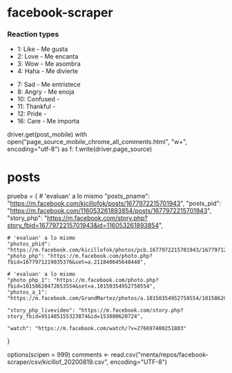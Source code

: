 # facebook-scraper

### Reaction types 
* 1: Like - Me gusta
* 2: Love - Me encanta
* 3: Wow - Me asombra
* 4: Haha - Me divierte
<!-- * 5: Yay -  -->
* 7: Sad - Me entristece
* 8: Angry - Me enoja
* 10: Confused - 
* 11: Thankful - 
* 12: Pride - 
* 16: Care - Me importa

<!-- https://developers.facebook.com/docs/graph-api/reference/post/   -->
<!-- https://developers.facebook.com/docs/graph-api/reference/v7.0/comment -->

<!-- regex: -->
<!-- # https://regex101.com/r/Mj0CMu/2 -->


<!-- 109323440782253_145220453859218?fields=actions,admin_creator,application,backdated_time,call_to_action,expanded_height,event,created_time,coordinates,comments_mirroring_domain,child_attachments,can_reply_privately,instagram_eligibility,id,icon,height,full_picture,expanded_width,is_expired,is_hidden,is_inline_created,is_popular,is_published,is_spherical,is_instagram_eligible,message,from,message_tags,parent_id,picture,place,privacy,properties,scheduled_publish_time,shares,status_type,story,story_tags,subscribed,target,targeting,timeline_visibility,updated_time,via,width -->


driver.get(post_mobile)
with open("page_source_mobile_chrome_all_comments.html", "w+", encoding="utf-8") as f:
    f.write(driver.page_source)

# posts
prueba = {
    # 'evaluan' a lo mismo
    "posts_pname": "https://m.facebook.com/kicillofok/posts/1677972215701943",
    "posts_pid": "https://m.facebook.com/116053261893854/posts/1677972215701943",
    "story_php": "https://m.facebook.com/story.php?story_fbid=1677972215701943&id=116053261893854",

    # 'evaluan' a lo mismo
    "photos_phid": "https://m.facebook.com/kicillofok/photos/pcb.1677972215701943/1677971219035376/",
    "photo_php": "https://m.facebook.com/photo.php?fbid=1677971219035376&set=a.211840645648448",

    # 'evaluan' a lo mismo
    "photo_php_1": "https://m.facebook.com/photo.php?fbid=10158620472653554&set=a.10150354952758554",
    "photos_a_1": "https://m.facebook.com/GrandMartez/photos/a.10150354952758554/10158620472653554",

    "story_php_livevideo": "https://m.facebook.com/story.php?story_fbid=951485155323874&id=153080620724",

    "watch": "https://m.facebook.com/watch/?v=276697480251803"
}

options(scipen = 999)
comments <- read.csv("menta/repos/facebook-scraper/csv/kicillof_20200819.csv", encoding="UTF-8")